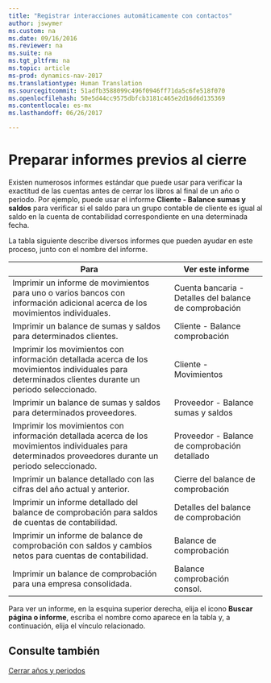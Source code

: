 ```yaml
---
title: "Registrar interacciones automáticamente con contactos"
author: jswymer
ms.custom: na
ms.date: 09/16/2016
ms.reviewer: na
ms.suite: na
ms.tgt_pltfrm: na
ms.topic: article
ms-prod: dynamics-nav-2017
ms.translationtype: Human Translation
ms.sourcegitcommit: 51adfb3588099c496f0946ff71da5c6fe518f070
ms.openlocfilehash: 50e5d44cc9575dbfcb3181c465e2d16d6d135369
ms.contentlocale: es-mx
ms.lasthandoff: 06/26/2017

---
```

# <a name="prepare-pre-closing-reports"></a>Preparar informes previos al cierre
Existen numerosos informes estándar que puede usar para verificar la exactitud de las cuentas antes de cerrar los libros al final de un año o periodo. Por ejemplo, puede usar el informe **Cliente - Balance sumas y saldos** para verificar si el saldo para un grupo contable de cliente es igual al saldo en la cuenta de contabilidad correspondiente en una determinada fecha.

La tabla siguiente describe diversos informes que pueden ayudar en este proceso, junto con el nombre del informe.

|Para     |Ver este informe       |
|-------|----------------------|
|Imprimir un informe de movimientos para uno o varios bancos con información adicional acerca de los movimientos individuales.|Cuenta bancaria - Detalles del balance de comprobación|
|Imprimir un balance de sumas y saldos para determinados clientes.|Cliente - Balance comprobación|
|Imprimir los movimientos con información detallada acerca de los movimientos individuales para determinados clientes durante un periodo seleccionado.|Cliente - Movimientos|
|Imprimir un balance de sumas y saldos para determinados proveedores.|Proveedor - Balance sumas y saldos|
|Imprimir los movimientos con información detallada acerca de los movimientos individuales para determinados proveedores durante un periodo seleccionado.|Proveedor - Balance de comprobación detallado|
|Imprimir un balance detallado con las cifras del año actual y anterior.|Cierre del balance de comprobación|
|Imprimir un informe detallado del balance de comprobación para saldos de cuentas de contabilidad.|Detalles del balance de comprobación|
|Imprimir un informe de balance de comprobación con saldos y cambios netos para cuentas de contabilidad.|Balance de comprobación|
|Imprimir un balance de comprobación para una empresa consolidada.|Balance comprobación consol.|
Para ver un informe, en la esquina superior derecha, elija el icono **Buscar página o informe**, escriba el nombre como aparece en la tabla y, a continuación, elija el vínculo relacionado.

## <a name="see-also"></a>Consulte también
[Cerrar años y periodos](year-close-years-periods.md)

